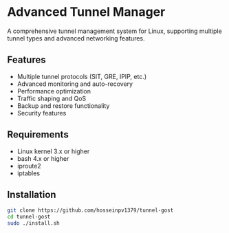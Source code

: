 # Advanced Tunnel Manager

A comprehensive tunnel management system for Linux, supporting multiple tunnel types and advanced networking features.

## Features
- Multiple tunnel protocols (SIT, GRE, IPIP, etc.)
- Advanced monitoring and auto-recovery
- Performance optimization
- Traffic shaping and QoS
- Backup and restore functionality
- Security features

## Requirements
- Linux kernel 3.x or higher
- bash 4.x or higher
- iproute2
- iptables

## Installation
```bash
git clone https://github.com/hosseinpv1379/tunnel-gost
cd tunnel-gost
sudo ./install.sh

